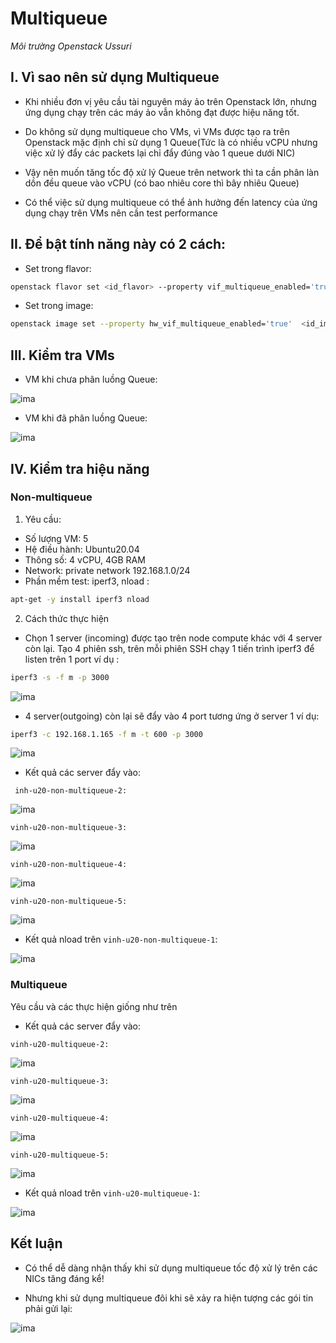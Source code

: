 
# Multiqueue

*Môi trường Openstack Ussuri*

## I. Vì sao nên sử dụng Multiqueue

- Khi nhiều đơn vị yêu cầu tài nguyên máy ảo trên Openstack lớn, nhưng ứng dụng chạy trên các máy ảo vẫn không đạt được hiệu năng tốt.

- Do không sử dụng multiqueue cho VMs, vì VMs được tạo ra trên Openstack mặc định chỉ sử dụng 1 Queue(Tức là có nhiều vCPU nhưng việc xử lý đẩy các packets lại chỉ đẩy đúng vào 1 queue dưới NIC)

- Vậy nên muốn tăng tốc độ xử lý Queue trên network thì ta cần phân làn dồn đều queue vào vCPU (có bao nhiêu core thì bây nhiêu Queue)

- Có thể việc sử dụng multiqueue có thể ảnh hưởng đến latency của ứng dụng chạy trên VMs nên cần test performance

## II. Để bật tính năng này có 2 cách:

- Set trong flavor:

```sh
openstack flavor set <id_flavor> --property vif_multiqueue_enabled='true'
```

- Set trong image:

```sh
openstack image set --property hw_vif_multiqueue_enabled='true'  <id_image>
```


## III. Kiểm tra VMs

- VM khi chưa phân luồng Queue:

![ima](../images/multiqueue1.png)

- VM khi đã phân luồng Queue:

![ima](../images/multiqueue2.png)

## IV. Kiểm tra hiệu năng

### Non-multiqueue

1. Yêu cầu:
- Số lượng VM: 5
- Hệ điều hành: Ubuntu20.04
- Thông số: 4 vCPU, 4GB RAM
- Network: private network 192.168.1.0/24
- Phần mềm test: iperf3, nload :
```sh
apt-get -y install iperf3 nload
```
2. Cách thức thực hiện
- Chọn 1 server (incoming) được tạo trên node compute khác với 4 server còn lại. Tạo 4 phiên ssh, trên mỗi phiên SSH chạy 1 tiến trình iperf3 để listen trên 1 port ví dụ :
```sh
iperf3 -s -f m -p 3000
```
![ima](../images/multiqueuetest1.png)

- 4 server(outgoing) còn lại sẽ đẩy vào 4 port tương ứng ở server 1
ví dụ:
```sh
iperf3 -c 192.168.1.165 -f m -t 600 -p 3000
```
![ima](../images/multiqueuetest2.png)

- Kết quả các server đẩy vào:

` inh-u20-non-multiqueue-2:`

![ima](../images/multiqueuetest4.png)

`vinh-u20-non-multiqueue-3:`

![ima](../images/multiqueuetest5.png)

`vinh-u20-non-multiqueue-4:`

![ima](../images/multiqueuetest6.png)

`vinh-u20-non-multiqueue-5:`

![ima](../images/multiqueuetest7.png)

- Kết quả nload trên `vinh-u20-non-multiqueue-1`:

![ima](../images/multiqueuetest3.png)


### Multiqueue

Yêu cầu và các thực hiện giống như trên

- Kết quả các server đẩy vào:

`vinh-u20-multiqueue-2:`

![ima](../images/multiqueuetest8.png)

`vinh-u20-multiqueue-3:`

![ima](../images/multiqueuetest9.png)

`vinh-u20-multiqueue-4:`

![ima](../images/multiqueuetest10.png)

`vinh-u20-multiqueue-5:`

![ima](../images/multiqueuetest11.png)

- Kết quả nload trên `vinh-u20-multiqueue-1`:

![ima](../images/multiqueuetest12.png)


## Kết luận
- Có thể dễ dàng nhận thấy khi sử dụng multiqueue tốc độ xử lý trên các NICs tăng đáng kể!

- Nhưng khi sử dụng multiqueue đôi khi sẽ xảy ra hiện tượng các gói tin phải gửi lại:

![ima](../images/multiqueuetest13.png)